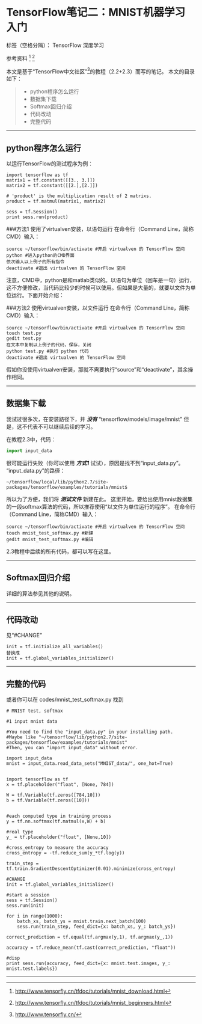 
# TensorFlow笔记二：MNIST机器学习入门

标签（空格分隔）： TensorFlow 深度学习

参考资料
[^2.2MNIST数据下载] 
[^2.3MNIST机器学习入门]

本文是基于“TensorFlow中文社区”[^中文社区]的教程（2.2+2.3）而写的笔记。
本文的目录如下：
> * python程序怎么运行
> * 数据集下载
> * Softmax回归介绍
> * 代码改动
> * 完整代码

---
## python程序怎么运行
以运行TensorFlow的测试程序为例：
```
import tensorflow as tf
matrix1 = tf.constant([[3., 3.]])
matrix2 = tf.constant([[2.],[2.]])

# 'product' is the multiplication result of 2 matrixs.
product = tf.matmul(matrix1, matrix2)

sess = tf.Session()
print sess.run(product)
```

###方法1 使用了virtualven安装，以语句运行
在命令行（Command Line，简称CMD）输入：
```CMD
source ~/tensorflow/bin/activate #开启 virtualven 的 TensorFlow 空间
python #进入python的CMD界面
依次输入以上例子的所有指令
deactivate #退出 virtualven 的 TensorFlow 空间
```
注意，CMD中，python是和matlab类似的。以语句为单位（回车是一句）运行，
这不方便修改，当代码比较少的时候可以使用。但如果是大量的，就要以文件为单位运行。下面开始介绍：

###方法2 使用virtualven安装，以文件运行
在命令行（Command Line，简称CMD）输入：
```CMD
source ~/tensorflow/bin/activate #开启 virtualven 的 TensorFlow 空间
touch test.py
gedit test.py
在文本中复制以上例子的代码，保存，关闭
python test.py #执行 python 代码
deactivate #退出 virtualven 的 TensorFlow 空间
```
假如你没使用virtualven安装，那就不需要执行“source”和“deactivate”，其余操作相同。

---
## 数据集下载
我试过很多次，在安装路径下，并 ***没有*** “tensorflow/models/image/mnist”
但是，这不代表不可以继续后续的学习。

在教程2.3中，代码：
``` python
import input_data
```
很可能运行失败（你可以使用 ***方式1***  试试），原因是找不到“input_data.py”。
“input_data.py”的路径：
```
~/tensorflow/local/lib/python2.7/site-packages/tensorflow/examples/tutorials/mnist$ 
```
所以为了方便，我们将 ***测试文件*** 新建在此。
这里开始，要给出使用mnist数据集的一段softmax算法的代码，所以推荐使用“以文件为单位运行的程序”。
在命令行（Command Line，简称CMD）输入：
```CMD
source ~/tensorflow/bin/activate #开启 virtualven 的 TensorFlow 空间
touch mnist_test_softmax.py #新建
gedit mnist_test_softmax.py #编辑
```
2.3教程中后续的所有代码，都可以写在这里。

---

## Softmax回归介绍
详细的算法参见其他的说明。

---
## 代码改动
见“#CHANGE”
```
init = tf.initialize_all_variables()
替换成
init = tf.global_variables_initializer()
```
---

## 完整的代码
或者你可以在 codes/mnist_test_softmax.py 找到
```
# MNIST test, softmax

#1 input mnist data

#You need to find the "input_data.py" in your installing path.
#Maybe like "~/tensorflow/lib/python2.7/site-packages/tensorflow/examples/tutorials/mnist"
#Then, you can "import input_data" without error.

import input_data
mnist = input_data.read_data_sets("MNIST_data/", one_hot=True)


import tensorflow as tf
x = tf.placeholder("float", [None, 784])

W = tf.Variable(tf.zeros([784,10]))
b = tf.Variable(tf.zeros([10]))


#each computed type in training process
y = tf.nn.softmax(tf.matmul(x,W) + b)

#real type
y_ = tf.placeholder("float", [None,10])

#cross_entropy to measure the accuracy
cross_entropy = -tf.reduce_sum(y_*tf.log(y))

train_step = tf.train.GradientDescentOptimizer(0.01).minimize(cross_entropy)

#CHANGE
init = tf.global_variables_initializer()

#start a session
sess = tf.Session()
sess.run(init)

for i in range(1000):
	batch_xs, batch_ys = mnist.train.next_batch(100)
	sess.run(train_step, feed_dict={x: batch_xs, y_: batch_ys})

correct_prediction = tf.equal(tf.argmax(y,1), tf.argmax(y_,1))

accuracy = tf.reduce_mean(tf.cast(correct_prediction, "float"))

#disp
print sess.run(accuracy, feed_dict={x: mnist.test.images, y_: mnist.test.labels})

```

---
[^中文社区]:http://www.tensorfly.cn/

[^2.2MNIST数据下载]: http://www.tensorfly.cn/tfdoc/tutorials/mnist_download.html

[^2.3MNIST机器学习入门]: http://www.tensorfly.cn/tfdoc/tutorials/mnist_beginners.html




